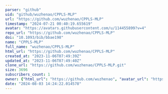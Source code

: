 ```yaml
---
parser: "github"
uid: "github/wuzhenao/CPPLS-MLP"
url: "https://github.com/wuzhenao/CPPLS-MLP"
timestamp: "2024-07-21 00:40:19.655619"
avatar: "https://avatars.githubusercontent.com/u/114455899?v=4"
repo_url: "https://github.com/wuzhenao/CPPLS-MLP"
doi: "10.1093/bib/bbae198"
name: "CPPLS-MLP"
full_name: "wuzhenao/CPPLS-MLP"
html_url: "https://github.com/wuzhenao/CPPLS-MLP"
created_at: "2023-11-06T07:49:39Z"
updated_at: "2023-11-06T07:49:40Z"
clone_url: "https://github.com/wuzhenao/CPPLS-MLP.git"
size: 3696
subscribers_count: 1
owner: {"html_url": "https://github.com/wuzhenao", "avatar_url": "https://avatars.githubusercontent.com/u/114455899?v=4", "login": "wuzhenao", "type": "User"}
date: "2024-08-03 14:24:22.014578"
---
```

